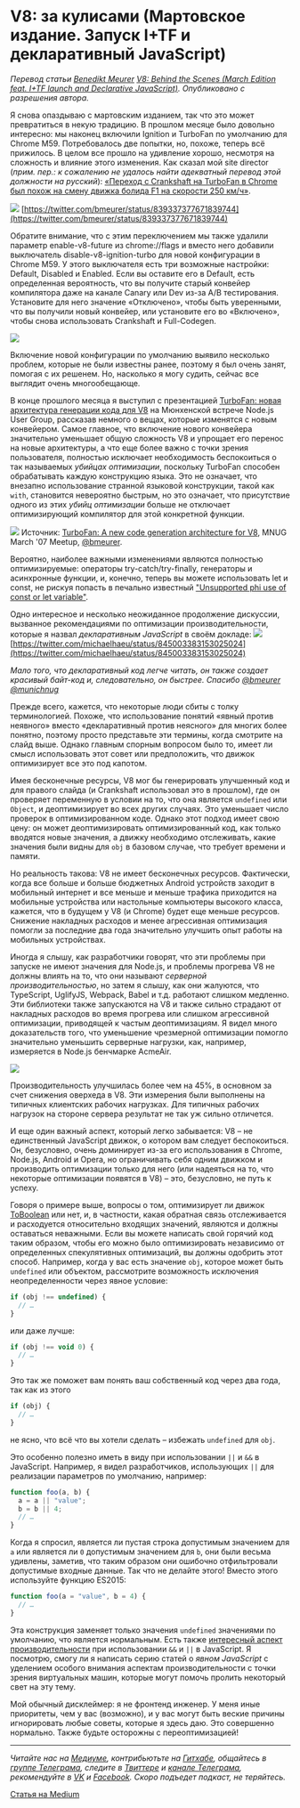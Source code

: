 # V8: за кулисами (Мартовское издание. Запуск I+TF и декларативный JavaScript)

*Перевод статьи [Benedikt Meurer](http://benediktmeurer.de) [V8: Behind the Scenes (March Edition feat. I+TF launch and Declarative JavaScript)](http://benediktmeurer.de/2017/04/03/v8-behind-the-scenes-march-edition/). Опубликовано с разрешения автора.*

Я снова опаздываю c мартовским изданием, так что это может превратиться в некую традицию. В прошлом месяце было довольно интересно: мы наконец включили Ignition и TurboFan по умолчанию для Chrome M59. Потребовалось две попытки, но, похоже, теперь всё прижилось. В целом все прошло на удивление хорошо, несмотря на сложность и влияние этого изменения. Как сказал мой site director (*прим. пер.: к сожалению не удалось найти адекватный перевод этой должности на русский*): [«Переход с Crankshaft на TurboFan в Chrome был похож на смену движка болида F1 на скорости 250 км/ч»](https://twitter.com/holfelder/status/842473381832409093).

![](http://benediktmeurer.de/images/2017/landing-20170403.jpg)
[https://twitter.com/bmeurer/status/839337377671839744](https://twitter.com/bmeurer/status/839337377671839744)

Обратите внимание, что с этим переключением мы также удалили параметр enable-v8-future из chrome://flags и вместо него добавили выключатель disable-v8-ignition-turbo для новой конфигурации в Chrome M59. У этого выключателя есть три возможные настройки: Default, Disabled и Enabled. Если вы оставите его в Default, есть определенная вероятность, что вы получите старый конвейер компилятора даже на канале Canary или Dev из-за A/B тестирования. Установите для него значение «Отключено», чтобы быть уверенными, что вы получили новый конвейер, или установите его во «Включено», чтобы снова использовать Crankshaft и Full-Codegen.

![](http://benediktmeurer.de/images/2017/m59-20170403.png)

Включение новой конфигурации по умолчанию выявило несколько проблем, которые не были известны ранее, поэтому я был очень занят, помогая с их решенем. Но, насколько я могу судить, сейчас все выглядит очень многообещающе.

В конце прошлого месяца я выступил с презентацией [TurboFan: новая архитектура генерации кода для V8](https://docs.google.com/presentation/d/1_eLlVzcj94_G4r9j9d_Lj5HRKFnq6jgpuPJtnmIBs88) на  Мюнхенской встрече Node.js User Group, рассказав немного о вещах, которые изменятся с новым конвейером. Самое главное, что включение нового конвейера значительно уменьшает общую сложность V8 и упрощает его перенос на новые архитектуры, а что еще более важно с точки зрения пользователя, полностью исключает необходимость беспокоиться о так называемых *убийцах оптимизации*, поскольку TurboFan способен обрабатывать каждую конструкцию языка. Это не означает, что внезапно использование странной языковой конструкции, такой как  `with`, становится невероятно быстрым, но это означает, что присутствие одного из этих *убийц оптимизации* больше не отключает оптимизирующий компилятор для этой конкретной функции.

![](http://benediktmeurer.de/images/2017/optimization-killers-20170403.png)
Источник: [TurboFan: A new code generation architecture for V8](https://docs.google.com/presentation/d/1_eLlVzcj94_G4r9j9d_Lj5HRKFnq6jgpuPJtnmIBs88/edit#slide=id.g2134da681e_0_672), MNUG March '07 Meetup, [@bmeurer](https://twitter.com/bmeurer).

Вероятно, наиболее важными изменениями являются полностью оптимизируемые: операторы try-catch/try-finally, генераторы и асинхронные функции, и, конечно, теперь вы можете использовать let и const, не рискуя попасть в печально известный ["Unsupported phi use of const or let variable"](https://github.com/vhf/v8-bailout-reasons/issues/12).

Одно интересное и несколько неожиданное продолжение дискуссии, вызванное рекомендациями по оптимизации производительности, которые я назвал *декларативным JavaScript* в своём докладе:
![](http://benediktmeurer.de/images/2017/declarative-javascript-20170403.png)
[https://twitter.com/michaelhaeu/status/845003383153025024](https://twitter.com/michaelhaeu/status/845003383153025024)

*Мало того, что декларативный код легче читать, он также создает красивый байт-код и, следовательно, он быстрее. Спасибо [@bmeurer](https://twitter.com/bmeurer) [@munichnug](https://twitter.com/munichnug)*

Прежде всего, кажется, что некоторые люди сбиты с толку терминологией. Похоже, что использование понятий «явный против неявного» вместо «декларативный против неясного» для многих более понятно, поэтому просто представьте эти термины, когда смотрите на слайд выше. Однако главным спорным вопросом было то, имеет ли смысл использовать этот совет или предположить, что движок оптимизирует все это под капотом.

Имея бесконечные ресурсы, V8 мог бы генерировать улучшенный код и для правого слайда (и Crankshaft использовал это в прошлом), где он проверяет переменную в условии на то, что она является `undefined` или `Object`, и деоптимизирует во всех других случаях. Это уменьшает число проверок в оптимизированном коде. Однако этот подход имеет свою цену: он может деоптимизировать оптимизированный код, как только вводятся новые значения, а движку необходимо отслеживать, какие значения были видны для `obj` в базовом случае, что требует времени и памяти.

Но реальность такова: V8 не имеет бесконечных ресурсов. Фактически, когда все больше и больше бюджетных Android устройств заходит в мобильный интернет и все меньше и меньше трафика приходится на мобильные устройства или настольные компьютеры высокого класса, кажется, что в будущем у V8 (и Chrome) будет еще меньше ресурсов. Снижение накладных расходов и менее агрессивная оптимизация помогли за последние два года значительно улучшить опыт работы на мобильных устройствах.

Иногда я слышу, как разработчики говорят, что эти проблемы при запуске не имеют значения для Node.js, и проблемы прогрева V8 не должны влиять на то, что они называют *серверной производительностью*, но затем я слышу, как они жалуются, что TypeScript, UglifyJS, Webpack, Babel и т.д. работают слишком медленно. Эти библиотеки также запускаются на V8 и также сильно страдают от накладных расходов во время прогрева или слишком агрессивной оптимизации, приводящей к частым деоптимизациям. Я видел много доказательств того, что уменьшение чрезмерной оптимизации помогло значительно уменьшить серверные нагрузки, как, например, измеряется в Node.js бенчмарке AcmeAir.

![](http://benediktmeurer.de/images/2017/acmeair-20170403.jpg)

Производительность улучшилась более чем на 45%, в основном за счет снижения оверхеда в V8. Эти измерения были выполнены на типичных клиентских рабочих нагрузках. Для типичных рабочих нагрузок на стороне сервера результат не так уж сильно отличется.

И еще один важный аспект, который легко забывается: V8 – не единственный JavaScript движок, о котором вам следует беспокоиться. Он, безусловно, очень доминирует из-за его использования в Chrome, Node.js, Android и Opera, но ограничивать себя одним движком и производить оптимизации только для него (или надеяться на то, что некоторые оптимизации появятся в V8) – это, безусловно, не путь к успеху.

Говоря о примере выше, вопросы о том, оптимизирует ли движок [ToBoolean](https://tc39.github.io/ecma262/#sec-toboolean) или нет, и, в частности, какая обратная связь отслеживается и расходуется относительно входящих значений, являются и должны оставаться неважными. Если вы можете написать свой горячий код таким образом, чтобы его можно было оптимизировать независимо от определенных спекулятивных оптимизаций, вы должны одобрить этот способ. Например, когда у вас есть значение `obj`, которое может быть `undefined` или объектом, рассмотрите возможность исключения неопределенности через явное условие:

```js
if (obj !== undefined) {
  // …
}
```

или даже лучше:

```js
if (obj !== void 0) {
  // …
}
```

Это так же поможет вам понять ваш собственный код через два года, так как из этого

```js
if (obj) {
  // …
}
```

не ясно, что всё что вы хотели сделать – избежать `undefined` для `obj`.

Это особенно полезно иметь в виду при использовании `||` и `&&` в JavaScript. Например, я видел разработчиков, использующих `||` для реализации параметров по умолчанию, например:

```js
function foo(a, b) {
  a = a || "value";
  b = b || 4;
  // …
}
```

Когда я спросил, является ли пустая строка допустимым значением для `a` или является ли `0` допустимым значением для `b`, они были весьма удивлены, заметив, что таким образом они ошибочно отфильтровали допустимые входные данные. Так что не делайте этого! Вместо этого используйте функцию ES2015:

```js
function foo(a = "value", b = 4) {
  // …
}
```

Эта конструкция заменяет только значения `undefined` значениями по умолчанию, что является нормальным. Есть также [интересный аспект производительности](https://github.com/developit/preact/pull/610) при использовании `&&` и `||` в JavaScript. Я посмотрю, смогу ли я написать серию статей о *явном JavaScript* с уделением особого внимания аспектам производительности с точки зрения виртуальных машин, которые могут помочь пролить некоторый свет на эту тему.

Мой обычный дисклеймер: я не фронтенд инженер. У меня иные приоритеты, чем у вас (возможно), и у вас могут быть веские причины игнорировать любые советы, которые я здесь даю. Это совершенно нормально. Также будьте осторожны с переоптимизацией!

- - - -

*Читайте нас на [Медиуме](https://medium.com/devschacht), контрибьютьте на [Гитхабе](https://github.com/devSchacht), общайтесь в [группе Телеграма](https://t.me/devSchacht), следите в [Твиттере](https://twitter.com/DevSchacht) и [канале Телеграма](https://t.me/devSchachtChannel), рекомендуйте в [VK](https://vk.com/devschacht) и [Facebook](https://www.facebook.com/devSchacht). Скоро подъедет подкаст, не теряйтесь.*

[Статья на Medium](https://medium.com/devschacht/v8-behind-the-scenes-march-edition-5c53ed2c0467)
